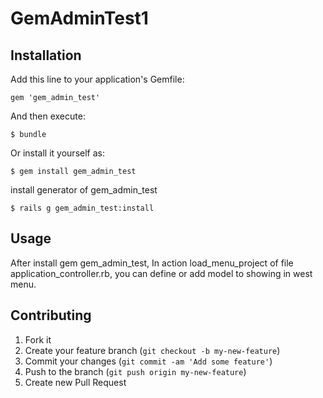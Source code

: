 # GemAdminTest1## InstallationAdd this line to your application's Gemfile:    gem 'gem_admin_test'And then execute:    $ bundleOr install it yourself as:    $ gem install gem_admin_test    install generator of gem_admin_test    $ rails g gem_admin_test:install## Usage   After install gem gem_admin_test, In action load_menu_project of file application_controller.rb, you can define or add model to showing in west menu.       ## Contributing1. Fork it2. Create your feature branch (`git checkout -b my-new-feature`)3. Commit your changes (`git commit -am 'Add some feature'`)4. Push to the branch (`git push origin my-new-feature`)5. Create new Pull Request